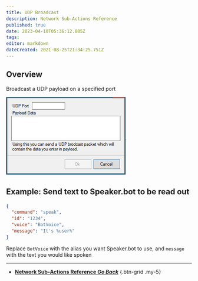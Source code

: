 ```yaml
---
title: UDP Broadcast
description: Network Sub-Actions Reference
published: true
date: 2023-04-10T05:36:12.885Z
tags: 
editor: markdown
dateCreated: 2021-08-25T21:34:25.751Z
---
```


## Overview
Broadcast a UDP payload on a specified port

![image](/119697611-46d1a800-be48-11eb-8e09-696fe4060a58.png)

## Example: Send text to Speaker.bot to be read out

```json
{
  "command": "speak",
  "id": "1234",
  "voice": "BotVoice",
  "message": "It's %user%"
}
```

Replace `BotVoice` with the alias you want Speaker.bot to use, and `message` with the text you would like spoken

---

- [<i class="mdi mdi-chevron-left"></i>**Network Sub-Actions Reference *Go Back***](/Sub-Actions/Network)
{.btn-grid .my-5}